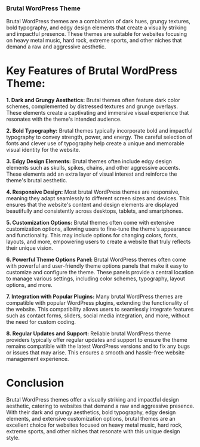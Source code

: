 ### Brutal WordPress Theme

Brutal WordPress themes are a combination of dark hues, grungy textures, bold typography, and edgy design elements that create a visually striking and impactful presence. These themes are suitable for websites focusing on heavy metal music, hard rock, extreme sports, and other niches that demand a raw and aggressive aesthetic.

# Key Features of Brutal WordPress Theme:

**1. Dark and Grungy Aesthetics:**
   Brutal themes often feature dark color schemes, complemented by distressed textures and grunge overlays. These elements create a captivating and immersive visual experience that resonates with the theme's intended audience.

**2. Bold Typography:**
   Brutal themes typically incorporate bold and impactful typography to convey strength, power, and energy. The careful selection of fonts and clever use of typography help create a unique and memorable visual identity for the website.

**3. Edgy Design Elements:**
   Brutal themes often include edgy design elements such as skulls, spikes, chains, and other aggressive accents. These elements add an extra layer of visual interest and reinforce the theme's brutal aesthetic.

**4. Responsive Design:**
   Most brutal WordPress themes are responsive, meaning they adapt seamlessly to different screen sizes and devices. This ensures that the website's content and design elements are displayed beautifully and consistently across desktops, tablets, and smartphones.

**5. Customization Options:**
   Brutal themes often come with extensive customization options, allowing users to fine-tune the theme's appearance and functionality. This may include options for changing colors, fonts, layouts, and more, empowering users to create a website that truly reflects their unique vision.

**6. Powerful Theme Options Panel:**
   Brutal WordPress themes often come with powerful and user-friendly theme options panels that make it easy to customize and configure the theme. These panels provide a central location to manage various settings, including color schemes, typography, layout options, and more.

**7. Integration with Popular Plugins:**
   Many brutal WordPress themes are compatible with popular WordPress plugins, extending the functionality of the website. This compatibility allows users to seamlessly integrate features such as contact forms, sliders, social media integration, and more, without the need for custom coding.

**8. Regular Updates and Support:**
   Reliable brutal WordPress theme providers typically offer regular updates and support to ensure the theme remains compatible with the latest WordPress versions and to fix any bugs or issues that may arise. This ensures a smooth and hassle-free website management experience.

# Conclusion

Brutal WordPress themes offer a visually striking and impactful design aesthetic, catering to websites that demand a raw and aggressive presence. With their dark and grungy aesthetics, bold typography, edgy design elements, and extensive customization options, brutal themes are an excellent choice for websites focused on heavy metal music, hard rock, extreme sports, and other niches that resonate with this unique design style.
